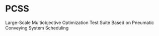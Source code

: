 # PCSS
Large-Scale Multiobjective Optimization Test Suite Based on Pneumatic Conveying System Scheduling

